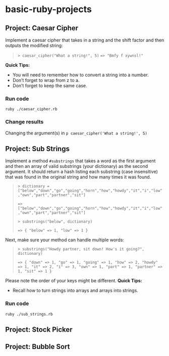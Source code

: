 # basic-ruby-projects

## Project: Caesar Cipher
Implement a caesar cipher that takes in a string and the shift factor and then outputs the modified string:
> `> caesar_cipher("What a string!", 5)`
> `=> "Bmfy f xywnsl!"`

**Quick Tips:**
- You will need to remember how to convert a string into a number.
- Don’t forget to wrap from z to a.
- Don’t forget to keep the same case.
### Run code
`ruby ./caesar_cipher.rb`
### Change results
Changing the argument(s) in `p caesar_cipher('What a string!', 5)`


## Project: Sub Strings
Implement a method `#substrings` that takes a word as the first argument and then an array of valid substrings (your dictionary) as the second argument. It should return a hash listing each substring (case insensitive) that was found in the original string and how many times it was found.
> `> dictionary = ["below","down","go","going","horn","how","howdy","it","i","low","own","part","partner","sit"]`
>
> `=> ["below","down","go","going","horn","how","howdy","it","i","low","own","part","partner","sit"]`
>
> `> substrings("below", dictionary)`
>
> `=> { "below" => 1, "low" => 1 }`

Next, make sure your method can handle multiple words:

> `> substrings("Howdy partner, sit down! How's it going?", dictionary)`
>
> `=> { "down" => 1, "go" => 1, "going" => 1, "how" => 2, "howdy" => 1, "it" => 2, "i" => 3, "own" => 1, "part" => 1, "partner" => 1, "sit" => 1 }`

Please note the order of your keys might be different.
**Quick Tips:**
- Recall how to turn strings into arrays and arrays into strings.
### Run code
`ruby ./sub_strings.rb`

## Project: Stock Picker


## Project: Bubble Sort